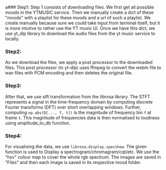 a### Step1:
Step 1 consists of downloading files. We first get all possible moods in the YTMUSIC service. Then we manually create a dict of these "moods" with a playlist for these moods and a url of such a playlist. We create manually because sure we could take input from terminal itself, but it is more intutive to rather use the YT music UI. Once we have this dict, we use yt_dlp library to download the audio files from the yt music service to locally.

### Step2:
As we download the files, we apply a post processor to the downloaded files. This post processor (in yt-dlp) uses ffmpeg to convert the webm file to wav files with PCM encoding and then deletes the original file. 
### Step3:
After that, we use stft transformation from the librosa library. The STFT represents a signal in the time-frequency domain by computing discrete Fourier transforms (DFT) over short overlapping windows. Further, computing `np.abs(D[..., f, t])` is the magnitude of frequency bin `f` at frame `t`. 
This magnitude of frequencies data is then normalised to loudness using amplitude_to_db function.

### Step4:
For visualising the data, we use `librosa.display.specshow`. The given function is used to Display a spectrogram/chromagram/cqt/etc. We use the "hsv" colour map to cover the whole rgb spectrum. The images are saved in "Files" and then each image is saved in its respective mood folder. 